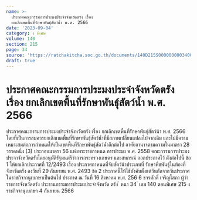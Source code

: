 ```yaml
---
name: >-
  ประกาศคณะกรรมการประมงประจำจังหวัดตรัง เรื่อง
  ยกเลิกเขตพื้นที่รักษาพันธุ์สัตว์น้ำ พ.ศ. 2566
date: '2023-09-04'
category: ง พิเศษ
volume: 140
section: 215
page: 34
source: 'https://ratchakitcha.soc.go.th/documents/140D215S0000000003400.pdf'
draft: true
---
```


# ประกาศคณะกรรมการประมงประจำจังหวัดตรัง เรื่อง ยกเลิกเขตพื้นที่รักษาพันธุ์สัตว์น้ำ พ.ศ. 2566

ประกาศคณะกรรมการประมงประจำจังหวัดตรัง เรื่อง ยกเลิกเขตพื้นที่รักษาพันธุ์สัตว์น้า พ.ศ. 2566 โดยที่เป็นการสมควรยกเลิกเขตพื้นที่รักษาพันธุ์สัตว์น้ำที่มีสภาพเปลี่ยนแปลงไปจากเดิม และไม่มีความเหมาะสมต่อการกำหนดให้เป็นเขตพื้นที่รักษาพันธุ์สัตว์น้ำอีกต่อไป อาศัยอานาจตามความในมาตรา 28 วรรคหนึ่ง (3) ประกอบมาตรา 56 แห่งพระราชกาหนด การประมง พ.ศ. 2558 คณะกรรมการประมงประจาจังหวัดตรังโดยอนุมัติรัฐมนตรีว่าการกระทรวงเกษตร และสหกรณ์ ออกประกาศไว้ ดังต่อไปนี้ ข้อ 1 ให้ยกเลิกประกาศที่ 12/2493 เรื่อง ประกาศกาหนดที่จับสัตว์น้าประเภทที่ รักษาพืชพันธุ์ในท้องที่จังหวัดตรัง ลงวันที่ 29 กันยายน พ.ศ. 2493 ข้อ 2 ประกาศนี้ให้ใช้บังคับตั้งแต่วันถัดจากวันประกาศในราชกิจจานุเบกษาเป็นต้นไป ประกาศ ณ วันที่ 16 สิงหาคม พ.ศ. 256 6 ขจรศักดิ์ เจริญโสภา ผู้ว่าราชการจังหวัดตรัง ประธานกรรมการประมงประจำจังหวัด ตรัง ้ หนา 34 ่ เลม 140 ตอนพิเศษ 215 ง ราชกิจจานุเบกษา 4 กันยายน 2566
